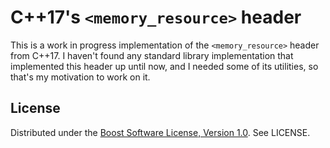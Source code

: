 # C++17's `<memory_resource>` header

This is a work in progress implementation of the `<memory_resource>` header from
C++17. I haven't found any standard library implementation that implemented this
header up until now, and I needed some of its utilities, so that's my motivation
to work on it.

## License

Distributed under the [Boost Software License, Version 1.0][1]. See LICENSE.

[1]: http://www.boost.org/LICENSE_1_0.txt
